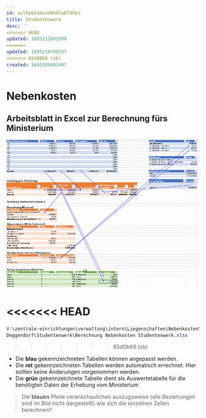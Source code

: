 ```yaml
---
id: uulhp6o1mcvd4h4lw8f4hez
title: Studentenwerk
desc: ''
<<<<<<< HEAD
updated: 1695212602098
=======
updated: 1695210788357
>>>>>>> 85d0b69 (ok)
created: 1695209482407
---
```

# Nebenkosten 
## Arbeitsblatt in Excel zur Berechnung fürs Ministerium

![Excel Screenshot](/assets/images/2023-09-20-13-32-32.png)

<<<<<<< HEAD
=======
```powershell
V:\zentrale-einrichtungen\verwaltung\intern\Liegenschaften\Nebenkosten\... 
Deggendorf\Studentenwerk\Berechnung Nebenkosten Studentenwerk.xlsx
```
>>>>>>> 85d0b69 (ok)
- Die **blau** gekennzeichneten Tabellen können angepasst werden.
- Die **rot** gekennzeichneten Tabellen werden automatisch errechnet. Hier sollten keine Änderungen vorgenommen werden.
- Die **grün** gekennzeichnete Tabelle dient als Auswertetabelle für die benötigten Daten der Erhebung vom Ministerium

> Die **blauen** Pfeile veranschaulichen auszugsweise (alle Beziehungen sind im Bild nicht dargestellt) wie sich die einzelnen Zellen berechnen!!

